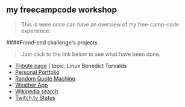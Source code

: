 ## my freecampcode workshop
>This is were once can have an overview of my free-camp-code experience.

####Frond-end challenge's projects
>Just click to the link below to see what have been done.

 - [Tribute page](http://codepen.io/tnga/full/pybdeQ/) | topic: Linux Benedict Torvalds
 - [Personal Portfolio](http://codepen.io/tnga/full/QNKMdR/)
 - [Random Quote Machine](http://codepen.io/tnga/full/jqwqvR/)
 - [Weather App](http://codepen.io/tnga/full/NNvwzZ/)
 - [Wikipedia search](http://codepen.io/tnga/full/YqrzQE/)
 - [Twitch.tv Status](http://codepen.io/tnga/full/wGrQNN)

